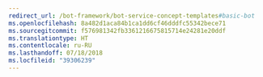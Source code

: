 ```yaml
---
redirect_url: /bot-framework/bot-service-concept-templates#basic-bot
ms.openlocfilehash: 8a482d1aca84b1ca1dd6cf46dddfc55342bece71
ms.sourcegitcommit: f576981342fb3361216675815714e24281e20ddf
ms.translationtype: HT
ms.contentlocale: ru-RU
ms.lasthandoff: 07/18/2018
ms.locfileid: "39306239"
---
```

